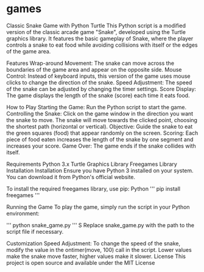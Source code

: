 # games
Classic Snake Game with Python Turtle
This Python script is a modified version of the classic arcade game "Snake", developed using the Turtle graphics library. It features the basic gameplay of Snake, where the player controls a snake to eat food while avoiding collisions with itself or the edges of the game area.

Features
Wrap-around Movement: The snake can move across the boundaries of the game area and appear on the opposite side.
Mouse Control: Instead of keyboard inputs, this version of the game uses mouse clicks to change the direction of the snake.
Speed Adjustment: The speed of the snake can be adjusted by changing the timer settings.
Score Display: The game displays the length of the snake (score) each time it eats food.

How to Play
Starting the Game: Run the Python script to start the game.
Controlling the Snake: Click on the game window in the direction you want the snake to move. The snake will move towards the clicked point, choosing the shortest path (horizontal or vertical).
Objective: Guide the snake to eat the green squares (food) that appear randomly on the screen.
Scoring: Each piece of food eaten increases the length of the snake by one segment and increases your score.
Game Over: The game ends if the snake collides with itself.

Requirements
Python 3.x
Turtle Graphics Library
Freegames Library
Installation
Installation
Ensure you have Python 3 installed on your system. You can download it from Python's official website.

To install the required freegames library, use pip:
Python
''' pip install freegames '''

Running the Game
To play the game, simply run the script in your Python environment:



''' python snake_game.py '''
S
Replace snake_game.py with the path to the script file if necessary.

Customization
Speed Adjustment: To change the speed of the snake, modify the value in the ontimer(move, 100) call in the script. Lower values make the snake move faster, higher values make it slower.
License
This project is open source and available under the MIT License

